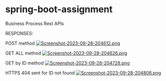 # spring-boot-assignment
Business Process Rest APIs

RESPONSES:

POST method
[![Screenshot-2023-09-28-204612.png](https://i.postimg.cc/c1RmsWc5/Screenshot-2023-09-28-204612.png)](https://postimg.cc/7bL7Vpdg)

GET ALL method
[![Screenshot-2023-09-28-204626.png](https://i.postimg.cc/85V63Fxk/Screenshot-2023-09-28-204626.png)](https://postimg.cc/4KByH3Jj)

GET by ID method
[![Screenshot-2023-09-28-204728.png](https://i.postimg.cc/zfYvDs70/Screenshot-2023-09-28-204728.png)](https://postimg.cc/cvT0X5Vn)

HTTPS 404 sent for ID not found
[![Screenshot-2023-09-28-204806.png](https://i.postimg.cc/qMCptmzY/Screenshot-2023-09-28-204806.png)](https://postimg.cc/9rV6KYPt)
